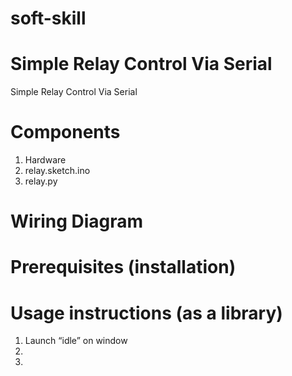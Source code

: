# soft-skill

<h1>Simple Relay Control Via Serial</h1>
Simple Relay Control Via Serial

<h1>Components</h1>
<ol>
<li>Hardware</li>
<li>relay.sketch.ino</li>
<li>relay.py</li>
</ol>

<h1>Wiring Diagram</h1>


<h1>Prerequisites (installation)<h1>

<h1>Usage instructions (as a library)</h1>

<ol>
<li>Launch “idle” on window</li>
<li></li>
<li></li>


</ol>
